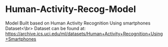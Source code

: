 # Human-Activity-Recog-Model
Model Built based on Human Activity Recognition Using smartphones Dataset<\br>
Dataset can be found at: https://archive.ics.uci.edu/ml/datasets/Human+Activity+Recognition+Using+Smartphones
